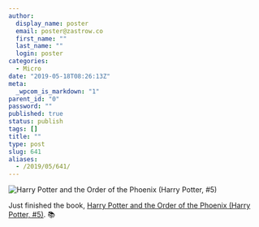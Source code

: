 ```yaml
---
author:
  display_name: poster
  email: poster@zastrow.co
  first_name: ""
  last_name: ""
  login: poster
categories:
  - Micro
date: "2019-05-18T08:26:13Z"
meta:
  _wpcom_is_markdown: "1"
parent_id: "0"
password: ""
published: true
status: publish
tags: []
title: ""
type: post
slug: 641
aliases:
  - /2019/05/641/
---
```

<p><img src="https://i.gr-assets.com/images/S/compressed.photo.goodreads.com/books/1489552410l/27876170.jpg" alt="Harry Potter and the Order of the Phoenix (Harry Potter, #5)" /></p>

<p>Just finished the book, <a href="https://www.goodreads.com/review/show/2825167532?utm_medium=api&amp;utm_source=rss">Harry Potter and the Order of the Phoenix (Harry Potter, #5)</a>. 📚</p>
